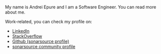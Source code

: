My name is Andrei Epure and I am a Software Engineer. You can read more about me.

Work-related, you can check my profile on:
- [LinkedIn](https://www.linkedin.com/in/epureandrei/)
- [StackOverflow](https://stackoverflow.com/users/2261315/andrei-epure)
- [Github (sonarsource profile)](https://github.com/andrei-epure-sonarsource)
- [sonarsource community profile](https://community.sonarsource.com/u/Andrei_Epure/summary)
